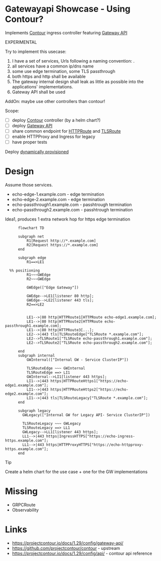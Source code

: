 # Gatewayapi Showcase - Using Contour?

Implements [Contour](https://projectcontour.io) ingress controller featuring [Gateway API](https://gateway-api.sigs.k8s.io/) 

EXPERIMENTAL

Try to implement this usecase:

1. I have a set of services, Urls following a naming convention: <service>.<basUrl>
2. all services have a common ip/dns name
3. some use edge termination, some TLS passthrough
4. both https and http shall be available
5. The gateway internal design shall leak as little as possible into the applications' implementations.
6. Gateway API shall be used

AddOn: maybe use other controllers than contour!

Scope:
- [ ] deploy [Contour](https://projectcontour.io) controller (by a helm chart?)
- [ ] deploy [Gateway API](https://gateway-api.sigs.k8s.io/)
- [ ] share common endpoint for [HTTPRoute](https://gateway-api.sigs.k8s.io/api-types/httproute/) and [TLSRoute](https://gateway-api.sigs.k8s.io/reference/spec/#gateway.networking.k8s.io/v1alpha2.TLSRoute)
- [ ] enable HTTPProxy and Ingress for legacy
- [ ] have proper tests

Deploy [dynamically provisioned](https://projectcontour.io/docs/1.29/guides/gateway-api/#option-2-dynamically-provisioned)

# Design

Assume those services.

- echo-edge-1.example.com - edge termination
- echo-edge-2.example.com - edge termination
- echo-passthrough1.example.com  - passhtrough termination
- echo-passthrough2.example.com  - passhtrough termination

Idea1, produces 1 extra network hop for https edge termination
```mermaid
      flowchart TD
    
      subgraph net
          R1[Request http://*.example.com]
          R2[Request https://*.example.com]
      end 
  
      subgraph edge
          R1==>LE1
  
  %% positioning
          R1~~~GWEdge
          R2~~~GWEdge
  
          GWEdge(["Edge Gateway"])
  
          GWEdge-->LE1[listener 80 http];
          GWEdge-->LE2[listener 443 tls];
          R2==>LE2
  
  
          LE1-->|80 http|HTTPRoute1[HTTPRoute echo-edge1.example.com];
          LE1-->|80 http|HTTPRoute2[HTTPRoute echo-passthrough1.example.com];
          LE1-->|80 http|HTTPRoute3[...];
          LE2-->|443 tls|TLSRouteEdge["TLSRoute *.example.com"];
          LE2-->TLSRoute1["TLSRoute echo-passthrough1.example.com"];
          LE2-->TLSRoute2["TLSRoute echo-passthrough2.example.com"];
          
      end
      subgraph internal
          GWInternal(["Internal GW - Service ClusterIP"])
  
          TLSRouteEdge ~~~ GWInternal
          TLSRouteEdge ==> LI1
          GWInternal-->LI1[listener 443 https];
          LI1-->|443 https|HTTPRouteHttps1["https://echo-edge1.example.com"];
          LI1-->|443 https|HTTPRouteHttps2["https://echo-edge2.example.com"];
          LI1-->|443 tls|TLSRouteLegacy["TLSRoute *.example.com"];
      end

      subgraph legacy
        GWLegacy(["Internal GW for Legacy API- Service ClusterIP"])

        TLSRouteLegacy ~~~ GWLegacy
        TLSRouteLegacy ==> LL1
        GWLegacy-->LL1[listener 443 https];
        LL1-->|443 https|IngressHTTPS["https://echo-ingress-https.example.com"];
        LL1-->|443 https|HTTPProxyHTTPS["https://echo-httpproxy-https.example.com"];
      end

```

> [!TIP]
> Create a helm chart for the use case + one for the GW implementations

# Missing
- GRPCRoute
- Observability
# Links
- https://projectcontour.io/docs/1.29/config/gateway-api/
- https://github.com/projectcontour/contour - upstream 
- https://projectcontour.io/docs/1.29/config/api/ - contour api reference
